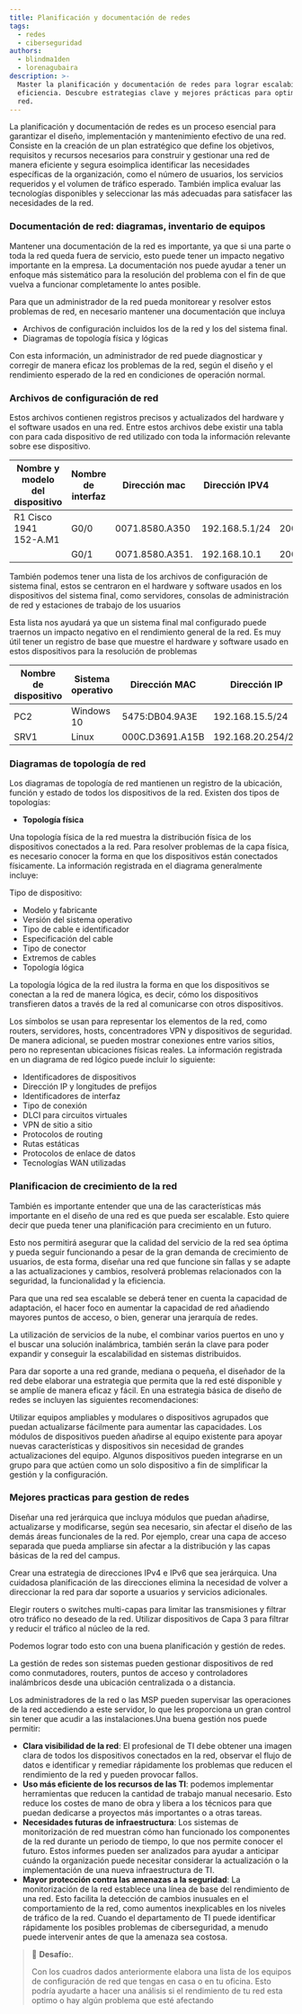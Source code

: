 ```yaml
---
title: Planificación y documentación de redes
tags:
  - redes
  - ciberseguridad
authors:
  - blindma1den
  - lorenagubaira
description: >-
  Master la planificación y documentación de redes para lograr escalabilidad y
  eficiencia. Descubre estrategias clave y mejores prácticas para optimizar tu
  red.
---
```

La planificación y documentación de redes es un proceso esencial para garantizar el diseño, implementación y mantenimiento efectivo de una red. Consiste en la creación de un plan estratégico que define los objetivos, requisitos y recursos necesarios para construir y gestionar una red de manera eficiente y segura esoimplica identificar las necesidades específicas de la organización, como el número de usuarios, los servicios requeridos y el volumen de tráfico esperado. También implica evaluar las tecnologías disponibles y seleccionar las más adecuadas para satisfacer las necesidades de la red.

### **Documentación de red: diagramas, inventario de equipos**

Mantener una documentación de la red es importante, ya que si una parte o toda la red queda fuera de servicio, esto puede tener un impacto negativo importante en la empresa. La documentación nos puede ayudar a tener un enfoque más sistemático para la resolución del problema con el fin de que vuelva a funcionar completamente lo antes posible.

Para que un administrador de la red pueda monitorear y resolver estos problemas de red, en necesario mantener una documentación que incluya

- Archivos de configuración incluidos los de la red y los del sistema final.
- Diagramas de topología física y lógicas

Con esta información, un administrador de red puede diagnosticar y corregir de manera eficaz los problemas de la red, según el diseño y el rendimiento esperado de la red en condiciones de operación normal.

### Archivos de configuración de red

Estos archivos contienen registros precisos y actualizados del hardware y el software usados en una red. Entre estos archivos debe existir una tabla con para cada dispositivo de red utilizado con toda la información relevante sobre ese dispositivo.

| Nombre y modelo del dispositivo | Nombre de interfaz | Dirección mac | Dirección IPV4 | Dirección IPV6 |
| --- | --- | --- | --- | --- |
| R1 Cisco 1941 152-A.M1 | G0/0 | 0071.8580.A350 | 192.168.5.1/24 | 2001:ad4:cafe:10::1/64 |
|  | G0/1 | 0071.8580.A351. | 192.168.10.1 | 2001:ad4:cafe::11::1/64 |

También podemos tener una lista de los archivos de configuración de sistema final, estos se centraron en el hardware y software usados en los dispositivos del sistema final, como servidores, consolas de administración de red y estaciones de trabajo de los usuarios

Esta lista nos ayudará ya que un sistema final mal configurado puede traernos un impacto negativo en el rendimiento general de la red. Es muy útil tener un registro de base que muestre el hardware y software usado en estos dispositivos para la resolución de problemas

| Nombre de dispositivo | Sistema operativo | Dirección MAC | Dirección IP | Gateway predeterminado | Servidor DNS | Aplicaciones de red |
| --- | --- | --- | --- | --- | --- | --- |
| PC2 | Windows 10 | 5475:DB04.9A3E | 192.168.15.5/24 | 198.168.15.1 | 192.168.15.15 | HTTP, FTP |
| SRV1 | Linux | 000C.D3691.A15B | 192.168.20.254/24 | 192.168.20.1 | 2200:DBB::ACAD:1::99 | HTTP, FTP |

### Diagramas de topología de red

Los diagramas de topología de red mantienen un registro de la ubicación, función y estado de todos los dispositivos de la red. Existen dos tipos de topologías:

- **Topología física**

Una topología física de la red muestra la distribución física de los dispositivos conectados a la red. Para resolver problemas de la capa física, es necesario conocer la forma en que los dispositivos están conectados físicamente. La información registrada en el diagrama generalmente incluye:

Tipo de dispositivo:

- Modelo y fabricante
- Versión del sistema operativo
- Tipo de cable e identificador
- Especificación del cable
- Tipo de conector
- Extremos de cables
- Topología lógica

La topología lógica de la red ilustra la forma en que los dispositivos se conectan a la red de manera lógica, es decir, cómo los dispositivos transfieren datos a través de la red al comunicarse con otros dispositivos.

Los símbolos se usan para representar los elementos de la red, como routers, servidores, hosts, concentradores VPN y dispositivos de seguridad. De manera adicional, se pueden mostrar conexiones entre varios sitios, pero no representan ubicaciones físicas reales. La información registrada en un diagrama de red lógico puede incluir lo siguiente:

- Identificadores de dispositivos
- Dirección IP y longitudes de prefijos
- Identificadores de interfaz
- Tipo de conexión
- DLCI para circuitos virtuales
- VPN de sitio a sitio
- Protocolos de routing
- Rutas estáticas
- Protocolos de enlace de datos
- Tecnologías WAN utilizadas

### **Planificacion de crecimiento de la red**

También es importante entender que una de las características más importante en el diseño de una red es que pueda ser escalable. Esto quiere decir que pueda tener una planificación para crecimiento en un futuro.

Esto nos permitirá asegurar que la calidad del servicio de la red sea óptima y pueda seguir funcionando a pesar de la gran demanda de crecimiento de usuarios, de esta forma, diseñar una red que funcione sin fallas y se adapte a las actualizaciones y cambios, resolverá problemas relacionados con la seguridad, la funcionalidad y la eficiencia.

Para que una red sea escalable se deberá tener en cuenta la capacidad de adaptación, el hacer foco en aumentar la capacidad de red añadiendo mayores puntos de acceso, o bien, generar una jerarquía de redes.

La utilización de servicios de la nube, el combinar varios puertos en uno y el buscar una solución inalámbrica, también serán la clave para poder expandir y conseguir la escalabilidad en sistemas distribuidos.

Para dar soporte a una red grande, mediana o pequeña, el diseñador de la red debe elaborar una estrategia que permita que la red esté disponible y se amplíe de manera eficaz y fácil. En una estrategia básica de diseño de redes se incluyen las siguientes recomendaciones:

Utilizar equipos ampliables y modulares o dispositivos agrupados que puedan actualizarse fácilmente para aumentar las capacidades. Los módulos de dispositivos pueden añadirse al equipo existente para apoyar nuevas características y dispositivos sin necesidad de grandes actualizaciones del equipo. Algunos dispositivos pueden integrarse en un grupo para que actúen como un solo dispositivo a fin de simplificar la gestión y la configuración.

### **Mejores practicas para gestion de redes**

Diseñar una red jerárquica que incluya módulos que puedan añadirse, actualizarse y modificarse, según sea necesario, sin afectar el diseño de las demás áreas funcionales de la red. Por ejemplo, crear una capa de acceso separada que pueda ampliarse sin afectar a la distribución y las capas básicas de la red del campus.

Crear una estrategia de direcciones IPv4 e IPv6 que sea jerárquica. Una cuidadosa planificación de las direcciones elimina la necesidad de volver a direccionar la red para dar soporte a usuarios y servicios adicionales.

Elegir routers o switches multi-capas para limitar las transmisiones y filtrar otro tráfico no deseado de la red. Utilizar dispositivos de Capa 3 para filtrar y reducir el tráfico al núcleo de la red.

Podemos lograr todo esto con una buena planificación y gestión de redes.

La gestión de redes son sistemas pueden gestionar dispositivos de red como conmutadores, routers, puntos de acceso y controladores inalámbricos desde una ubicación centralizada o a distancia.

Los administradores de la red o las MSP pueden supervisar las operaciones de la red accediendo a este servidor, lo que les proporciona un gran control sin tener que acudir a las instalaciones.Una buena gestión nos puede permitir:

- **Clara visibilidad de la red**: El profesional de TI debe obtener una imagen clara de todos los dispositivos conectados en la red, observar el flujo de datos e identificar y remediar rápidamente los problemas que reducen el rendimiento de la red y pueden provocar fallos.
- **Uso más eficiente de los recursos de las TI**: podemos implementar herramientas que reducen la cantidad de trabajo manual necesario. Esto reduce los costes de mano de obra y libera a los técnicos para que puedan dedicarse a proyectos más importantes o a otras tareas.
- **Necesidades futuras de infraestructura**: Los sistemas de monitorización de red muestran cómo han funcionado los componentes de la red durante un periodo de tiempo, lo que nos permite conocer el futuro. Estos informes pueden ser analizados para ayudar a anticipar cuándo la organización puede necesitar considerar la actualización o la implementación de una nueva infraestructura de TI.
- **Mayor protección contra las amenazas a la seguridad**: La monitorización de la red establece una línea de base del rendimiento de una red. Esto facilita la detección de cambios inusuales en el comportamiento de la red, como aumentos inexplicables en los niveles de tráfico de la red. Cuando el departamento de TI puede identificar rápidamente los posibles problemas de ciberseguridad, a menudo puede intervenir antes de que la amenaza sea costosa.

>💪 **Desafío:**.
>
>Con los cuadros dados anteriormente elabora una lista de los equipos de configuración de red que tengas en casa o en tu oficina. Esto podría ayudarte a hacer una análisis si el rendimiento de tu red esta optimo o hay algún problema que esté afectando
